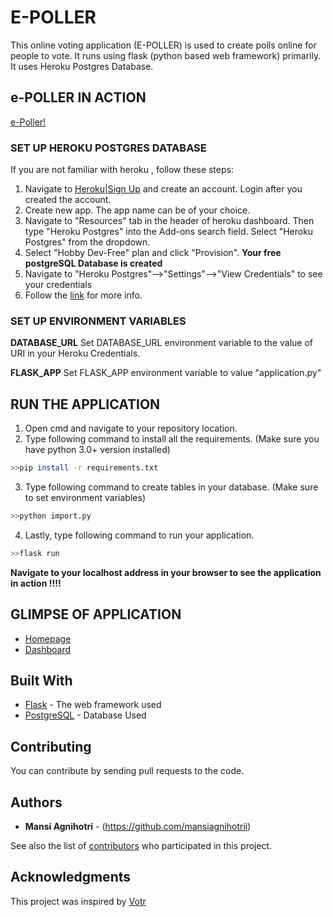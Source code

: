 # E-POLLER

This online voting application (E-POLLER) is used to create polls online for people to vote. It runs using flask (python based web framework) primarily. It uses Heroku Postgres Database.

## e-POLLER IN ACTION
  [e-Poller!](https://epoller-app.herokuapp.com/)

### SET UP HEROKU POSTGRES DATABASE
If you are not familiar with heroku , follow these steps:

1. Navigate to [Heroku|Sign Up](https://signup.heroku.com/) and create an account. Login after you created the account.
2. Create new app. The app name can be of your choice.
3. Navigate to "Resources" tab in the header of heroku dashboard. Then type "Heroku Postgres" into the Add-ons search field. Select "Heroku Postgres" from the dropdown.
4. Select "Hobby Dev-Free" plan and click "Provision".
****Your free postgreSQL Database is created****
5. Navigate to "Heroku Postgres"-->"Settings"-->"View Credentials" to see your credentials
6. Follow the [link](https://devcenter.heroku.com/articles/heroku-postgresql) for more info. 


### SET UP ENVIRONMENT VARIABLES

****DATABASE_URL****
Set DATABASE_URL environment variable to the value of URI in your Heroku Credentials.

****FLASK_APP****
Set FLASK_APP environment variable to value "application.py"


## RUN THE APPLICATION
1. Open cmd and navigate to your repository location.
2. Type following command to install all the requirements. (Make sure you have python 3.0+ version installed)
```bash
>>pip install -r requirements.txt
```

3. Type following command to create tables in your database. (Make sure to set environment variables)

```bash
>>python import.py
```
4. Lastly, type following command to run your application.
```bash
>>flask run
```
**Navigate to your localhost address in your browser to see the application in action !!!!**

## GLIMPSE OF APPLICATION
* [Homepage](/static/images/homepage.png)
* [Dashboard](/static/images/dashboard.png)


## Built With

* [Flask](https://flask-doc.readthedocs.io/) - The web framework used
* [PostgreSQL](https://www.postgresql.org/docs/) - Database Used


## Contributing

You can contribute by sending pull requests to the code.


## Authors

* **Mansi Agnihotri** - (https://github.com/mansiagnihotrii)

See also the list of [contributors](https://github.com/mansiagnihotrii/e-poller/graphs/contributors) who participated in this project.


## Acknowledgments

This project was inspired by [Votr](https://github.com/danidee10/Votr/)
